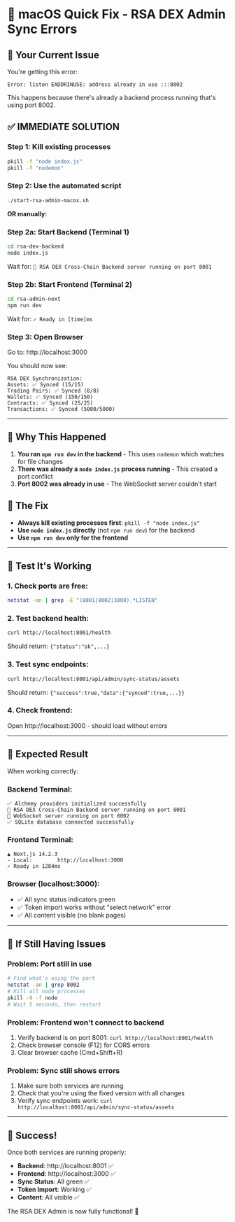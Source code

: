 # 🍎 macOS Quick Fix - RSA DEX Admin Sync Errors

## 🚨 **Your Current Issue**
You're getting this error:
```
Error: listen EADDRINUSE: address already in use :::8002
```

This happens because there's already a backend process running that's using port 8002.

## ✅ **IMMEDIATE SOLUTION**

### **Step 1: Kill existing processes**
```bash
pkill -f "node index.js"
pkill -f "nodemon"
```

### **Step 2: Use the automated script**
```bash
./start-rsa-admin-macos.sh
```

**OR manually:**

### **Step 2a: Start Backend (Terminal 1)**
```bash
cd rsa-dex-backend
node index.js
```
Wait for: `🚀 RSA DEX Cross-Chain Backend server running on port 8001`

### **Step 2b: Start Frontend (Terminal 2)**  
```bash
cd rsa-admin-next
npm run dev
```
Wait for: `✓ Ready in [time]ms`

### **Step 3: Open Browser**
Go to: http://localhost:3000

You should now see:
```
RSA DEX Synchronization:
Assets: ✅ Synced (15/15)
Trading Pairs: ✅ Synced (8/8)  
Wallets: ✅ Synced (150/150)
Contracts: ✅ Synced (25/25)
Transactions: ✅ Synced (5000/5000)
```

---

## 🔧 **Why This Happened**

1. **You ran `npm run dev` in the backend** - This uses `nodemon` which watches for file changes
2. **There was already a `node index.js` process running** - This created a port conflict
3. **Port 8002 was already in use** - The WebSocket server couldn't start

## 🎯 **The Fix**

- **Always kill existing processes first**: `pkill -f "node index.js"`
- **Use `node index.js` directly** (not `npm run dev`) for the backend
- **Use `npm run dev` only for the frontend**

---

## 🧪 **Test It's Working**

### **1. Check ports are free:**
```bash
netstat -an | grep -E "(8001|8002|3000).*LISTEN"
```

### **2. Test backend health:**
```bash
curl http://localhost:8001/health
```
Should return: `{"status":"ok",...}`

### **3. Test sync endpoints:**
```bash
curl http://localhost:8001/api/admin/sync-status/assets
```
Should return: `{"success":true,"data":{"synced":true,...}}`

### **4. Check frontend:**
Open http://localhost:3000 - should load without errors

---

## 🚀 **Expected Result**

When working correctly:

### **Backend Terminal:**
```
✅ Alchemy providers initialized successfully
🚀 RSA DEX Cross-Chain Backend server running on port 8001
📡 WebSocket server running on port 8002
✅ SQLite database connected successfully
```

### **Frontend Terminal:**
```
▲ Next.js 14.2.3
- Local:        http://localhost:3000
✓ Ready in 1284ms
```

### **Browser (localhost:3000):**
- ✅ All sync status indicators green
- ✅ Token import works without "select network" error  
- ✅ All content visible (no blank pages)

---

## 🛑 **If Still Having Issues**

### **Problem: Port still in use**
```bash
# Find what's using the port
netstat -an | grep 8002
# Kill all node processes
pkill -9 -f node
# Wait 5 seconds, then restart
```

### **Problem: Frontend won't connect to backend**
1. Verify backend is on port 8001: `curl http://localhost:8001/health`
2. Check browser console (F12) for CORS errors
3. Clear browser cache (Cmd+Shift+R)

### **Problem: Sync still shows errors**
1. Make sure both services are running
2. Check that you're using the fixed version with all changes
3. Verify sync endpoints work: `curl http://localhost:8001/api/admin/sync-status/assets`

---

## 🎉 **Success!**

Once both services are running properly:
- **Backend**: http://localhost:8001 ✅
- **Frontend**: http://localhost:3000 ✅
- **Sync Status**: All green ✅
- **Token Import**: Working ✅
- **Content**: All visible ✅

The RSA DEX Admin is now fully functional! 🚀